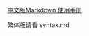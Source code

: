 [中文版Markdown 使用手册](https://gitcafe.com/riku/Markdown-Syntax-CN/blob/master/basics.md)

繁体版请看 syntax.md

